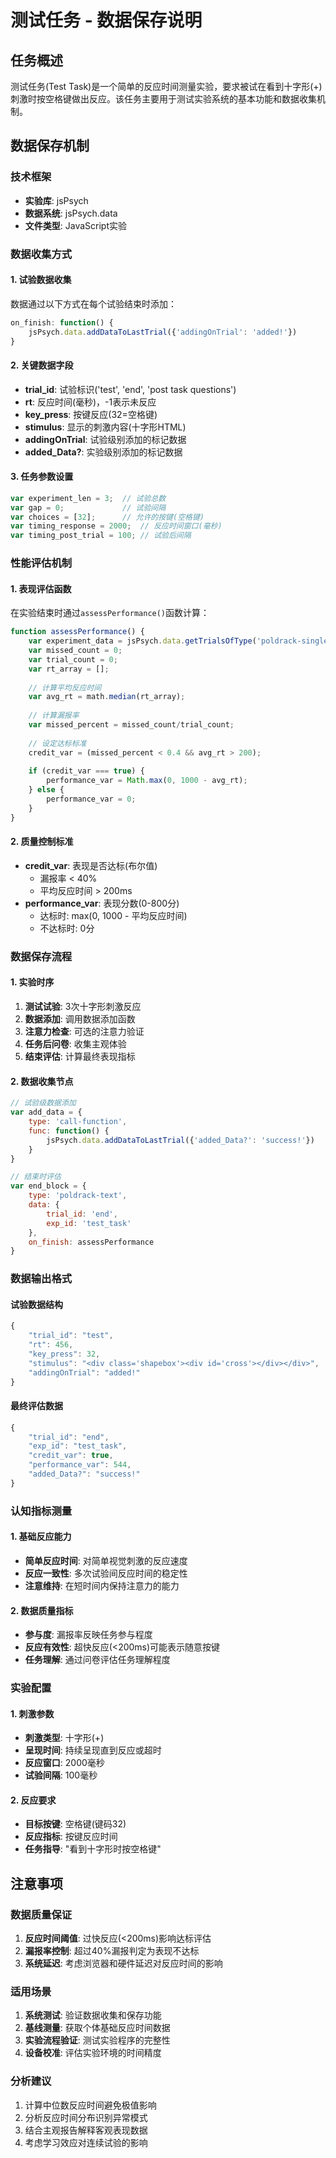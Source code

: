 # 测试任务 - 数据保存说明

## 任务概述
测试任务(Test Task)是一个简单的反应时间测量实验，要求被试在看到十字形(+)刺激时按空格键做出反应。该任务主要用于测试实验系统的基本功能和数据收集机制。

## 数据保存机制

### 技术框架
- **实验库**: jsPsych
- **数据系统**: jsPsych.data
- **文件类型**: JavaScript实验

### 数据收集方式

#### 1. 试验数据收集
数据通过以下方式在每个试验结束时添加：
```javascript
on_finish: function() {
    jsPsych.data.addDataToLastTrial({'addingOnTrial': 'added!'})
}
```

#### 2. 关键数据字段
- **trial_id**: 试验标识('test', 'end', 'post task questions')
- **rt**: 反应时间(毫秒)，-1表示未反应
- **key_press**: 按键反应(32=空格键)
- **stimulus**: 显示的刺激内容(十字形HTML)
- **addingOnTrial**: 试验级别添加的标记数据
- **added_Data?**: 实验级别添加的标记数据

#### 3. 任务参数设置
```javascript
var experiment_len = 3;  // 试验总数
var gap = 0;             // 试验间隔
var choices = [32];      // 允许的按键(空格键)
var timing_response = 2000;  // 反应时间窗口(毫秒)
var timing_post_trial = 100; // 试验后间隔
```

### 性能评估机制

#### 1. 表现评估函数
在实验结束时通过`assessPerformance()`函数计算：
```javascript
function assessPerformance() {
    var experiment_data = jsPsych.data.getTrialsOfType('poldrack-single-stim');
    var missed_count = 0;
    var trial_count = 0;
    var rt_array = [];
    
    // 计算平均反应时间
    var avg_rt = math.median(rt_array);
    
    // 计算漏报率
    var missed_percent = missed_count/trial_count;
    
    // 设定达标标准
    credit_var = (missed_percent < 0.4 && avg_rt > 200);
    
    if (credit_var === true) {
        performance_var = Math.max(0, 1000 - avg_rt);
    } else {
        performance_var = 0;
    }
}
```

#### 2. 质量控制标准
- **credit_var**: 表现是否达标(布尔值)
  - 漏报率 < 40%
  - 平均反应时间 > 200ms
- **performance_var**: 表现分数(0-800分)
  - 达标时: max(0, 1000 - 平均反应时间)
  - 不达标时: 0分

### 数据保存流程

#### 1. 实验时序
1. **测试试验**: 3次十字形刺激反应
2. **数据添加**: 调用数据添加函数
3. **注意力检查**: 可选的注意力验证
4. **任务后问卷**: 收集主观体验
5. **结束评估**: 计算最终表现指标

#### 2. 数据收集节点
```javascript
// 试验级数据添加
var add_data = {
    type: 'call-function',
    func: function() {
        jsPsych.data.addDataToLastTrial({'added_Data?': 'success!'})
    }
}

// 结束时评估
var end_block = {
    type: 'poldrack-text',
    data: {
        trial_id: 'end',
        exp_id: 'test_task'
    },
    on_finish: assessPerformance
}
```

### 数据输出格式

#### 试验数据结构
```javascript
{
    "trial_id": "test",
    "rt": 456,
    "key_press": 32,
    "stimulus": "<div class='shapebox'><div id='cross'></div></div>",
    "addingOnTrial": "added!"
}
```

#### 最终评估数据
```javascript
{
    "trial_id": "end",
    "exp_id": "test_task", 
    "credit_var": true,
    "performance_var": 544,
    "added_Data?": "success!"
}
```

### 认知指标测量

#### 1. 基础反应能力
- **简单反应时间**: 对简单视觉刺激的反应速度
- **反应一致性**: 多次试验间反应时间的稳定性
- **注意维持**: 在短时间内保持注意力的能力

#### 2. 数据质量指标
- **参与度**: 漏报率反映任务参与程度
- **反应有效性**: 超快反应(<200ms)可能表示随意按键
- **任务理解**: 通过问卷评估任务理解程度

### 实验配置

#### 1. 刺激参数
- **刺激类型**: 十字形(+)
- **呈现时间**: 持续呈现直到反应或超时
- **反应窗口**: 2000毫秒
- **试验间隔**: 100毫秒

#### 2. 反应要求  
- **目标按键**: 空格键(键码32)
- **反应指标**: 按键反应时间
- **任务指导**: "看到十字形时按空格键"

## 注意事项

### 数据质量保证
1. **反应时间阈值**: 过快反应(<200ms)影响达标评估
2. **漏报率控制**: 超过40%漏报判定为表现不达标
3. **系统延迟**: 考虑浏览器和硬件延迟对反应时间的影响

### 适用场景
1. **系统测试**: 验证数据收集和保存功能
2. **基线测量**: 获取个体基础反应时间数据
3. **实验流程验证**: 测试实验程序的完整性
4. **设备校准**: 评估实验环境的时间精度

### 分析建议
1. 计算中位数反应时间避免极值影响
2. 分析反应时间分布识别异常模式
3. 结合主观报告解释客观表现数据
4. 考虑学习效应对连续试验的影响
